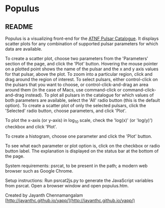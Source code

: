 # Populus
## README

Populus is a visualizing front-end for the [ATNF Pulsar
Catalogue](http://www.atnf.csiro.au/people/pulsar/psrcat/). It displays scatter plots for any combination of supported pulsar parameters for which data are available.

To create a scatter plot, choose two parameters from the 'Parameters' section of the page, and click the 'Plot' button. Hovering the mouse pointer on a plotted point shows the name of the pulsar and the x and y axis values for that pulsar, above the plot. To zoom into a particular region, click and drag around the region of interest. To select pulsars, either control-click on the pulsars that you want to choose, or control-click-and-drag an area around them (in the case of Macs, use command-click or command-click-and-drag instead). To plot all pulsars in the catalogue for which values of both parameters are available, select the 'All' radio button (this is the default option). To create a scatter plot of only the selected pulsars, click the 'Selected' radio button, choose parameters, and click 'Plot'.

To plot the x-axis (or y-axis) in log<sub>10</sub> scale, check the
'log(x)' (or 'log(y)') checkbox and click 'Plot'.

To create a histogram, choose one parameter and click the 'Plot'
button.

To see what each parameter or plot option is, click on the checkbox or
radio button label. The explanation is displayed on the status bar at the
bottom of the page.

System requirements: psrcat, to be present in the path; a modern web browser such as Google Chrome.

Setup instructions: Run psrcat2js.py to generate the JavaScript variables from psrcat. Open a browser window and open populus.htm.

Created by Jayanth Chennamangalam  
[http://jayanthc.github.io/yapp/](http://jayanthc.github.io/yapp/)
